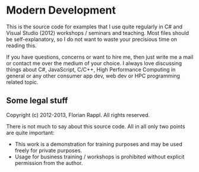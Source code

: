 Modern Development
============================================================

This is the source code for examples that I use quite regularly in C# and Visual
Studio (2012) workshops / seminars and teaching. Most files should be self-explanatory,
so I do not want to waste your precisious time on reading this.

If you have questions, concerns or want to hire me, then just write me a mail or
contact me over the medium of your choice. I always love discussing things about
C#, JavaScript, C/C++, High Performance Computing in general or any other
consumer app dev, web dev or HPC programming related topic.

Some legal stuff
------------------

Copyright (c) 2012-2013, Florian Rappl.
All rights reserved.

There is not much to say about this source code. All in all only two
points are quite important:

* This work is a demonstration for training purposes and may be used
  freely for private purposes.
* Usage for business training / workshops is prohibited without explicit
  permission from the author.